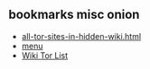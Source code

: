 ## bookmarks misc onion
- [all-tor-sites-in-hidden-wiki.html](http://skhz5s6z5dpjz3flxudesptuc53lsfykjjzk6mwxabssrgqwz6k7cyid.onion/all-tor-sites-in-hidden-wiki.html)
- [menu](http://cgjzkysxa4ru5rhrtr6rafckhexbisbtxwg2fg743cjumioysmirhdad.onion/bookmarks.html)
- [Wiki Tor List](http://ub6bby4x2djuerj4i2cbxnzmef566zgb2f7x6iqnu6dzwznxw2tscmqd.onion/)